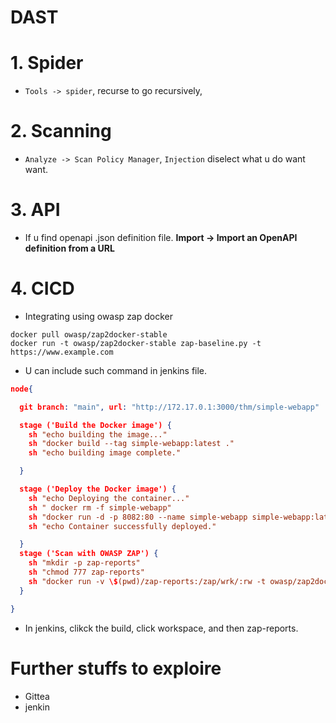 # DAST

# 1. Spider
- `Tools -> spider`, recurse to go recursively, 

# 2. Scanning
- `Analyze -> Scan Policy Manager`, `Injection` diselect what u do want want.

# 3. API
- If u find openapi .json definition file.
**Import -> Import an OpenAPI definition from a URL**

# 4. CICD
- Integrating using owasp zap docker
```none
docker pull owasp/zap2docker-stable
docker run -t owasp/zap2docker-stable zap-baseline.py -t https://www.example.com
```
<!--StartFragment-->

- U can include such command in jenkins file.
```json
node{

  git branch: "main", url: "http://172.17.0.1:3000/thm/simple-webapp"

  stage ('Build the Docker image') {
    sh "echo building the image..."
    sh "docker build --tag simple-webapp:latest ."
    sh "echo building image complete."

  }

  stage ('Deploy the Docker image') {
    sh "echo Deploying the container..."
    sh " docker rm -f simple-webapp"
    sh "docker run -d -p 8082:80 --name simple-webapp simple-webapp:latest "
    sh "echo Container successfully deployed."

  }
  stage ('Scan with OWASP ZAP') {
    sh "mkdir -p zap-reports"
    sh "chmod 777 zap-reports"
    sh "docker run -v \$(pwd)/zap-reports:/zap/wrk/:rw -t owasp/zap2docker-stable zap-baseline.py -t http://172.17.0.1:8082/ -r baseline-simple-webapp-${env.BUILD_NUMBER}.html"
  }

}
```
- In jenkins, clikck the build, click workspace, and then zap-reports.
# Further stuffs to exploire
- Gittea
- jenkin
